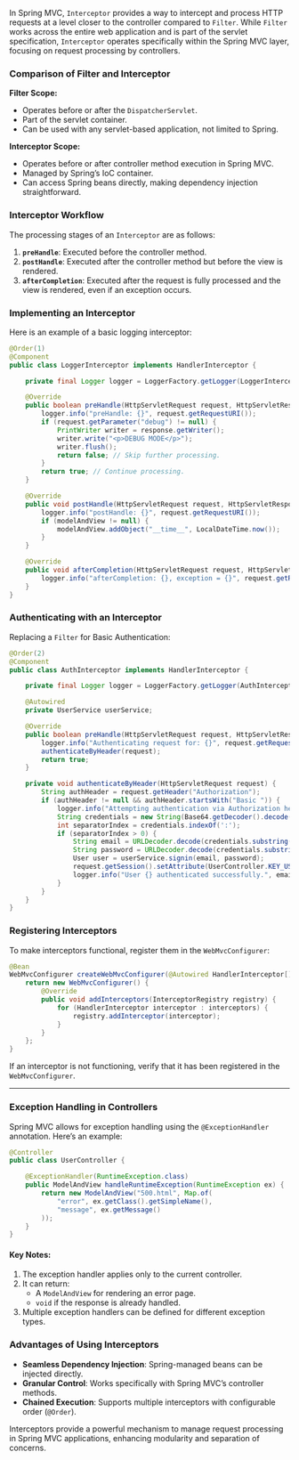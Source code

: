 
In Spring MVC, `Interceptor` provides a way to intercept and process HTTP requests at a level closer to the controller compared to `Filter`. While `Filter` works across the entire web application and is part of the servlet specification, `Interceptor` operates specifically within the Spring MVC layer, focusing on request processing by controllers.

### Comparison of Filter and Interceptor

**Filter Scope:**

- Operates before or after the `DispatcherServlet`.
- Part of the servlet container.
- Can be used with any servlet-based application, not limited to Spring.

**Interceptor Scope:**

- Operates before or after controller method execution in Spring MVC.
- Managed by Spring’s IoC container.
- Can access Spring beans directly, making dependency injection straightforward.

### Interceptor Workflow

The processing stages of an `Interceptor` are as follows:

1. **`preHandle`**: Executed before the controller method.
2. **`postHandle`**: Executed after the controller method but before the view is rendered.
3. **`afterCompletion`**: Executed after the request is fully processed and the view is rendered, even if an exception occurs.

### Implementing an Interceptor

Here is an example of a basic logging interceptor:

```java
@Order(1)
@Component
public class LoggerInterceptor implements HandlerInterceptor {

    private final Logger logger = LoggerFactory.getLogger(LoggerInterceptor.class);

    @Override
    public boolean preHandle(HttpServletRequest request, HttpServletResponse response, Object handler) throws Exception {
        logger.info("preHandle: {}", request.getRequestURI());
        if (request.getParameter("debug") != null) {
            PrintWriter writer = response.getWriter();
            writer.write("<p>DEBUG MODE</p>");
            writer.flush();
            return false; // Skip further processing.
        }
        return true; // Continue processing.
    }

    @Override
    public void postHandle(HttpServletRequest request, HttpServletResponse response, Object handler, ModelAndView modelAndView) throws Exception {
        logger.info("postHandle: {}", request.getRequestURI());
        if (modelAndView != null) {
            modelAndView.addObject("__time__", LocalDateTime.now());
        }
    }

    @Override
    public void afterCompletion(HttpServletRequest request, HttpServletResponse response, Object handler, Exception ex) throws Exception {
        logger.info("afterCompletion: {}, exception = {}", request.getRequestURI(), ex);
    }
}
```

### Authenticating with an Interceptor

Replacing a `Filter` for Basic Authentication:

```java
@Order(2)
@Component
public class AuthInterceptor implements HandlerInterceptor {

    private final Logger logger = LoggerFactory.getLogger(AuthInterceptor.class);

    @Autowired
    private UserService userService;

    @Override
    public boolean preHandle(HttpServletRequest request, HttpServletResponse response, Object handler) throws Exception {
        logger.info("Authenticating request for: {}", request.getRequestURI());
        authenticateByHeader(request);
        return true;
    }

    private void authenticateByHeader(HttpServletRequest request) {
        String authHeader = request.getHeader("Authorization");
        if (authHeader != null && authHeader.startsWith("Basic ")) {
            logger.info("Attempting authentication via Authorization header...");
            String credentials = new String(Base64.getDecoder().decode(authHeader.substring(6)), StandardCharsets.UTF_8);
            int separatorIndex = credentials.indexOf(':');
            if (separatorIndex > 0) {
                String email = URLDecoder.decode(credentials.substring(0, separatorIndex), StandardCharsets.UTF_8);
                String password = URLDecoder.decode(credentials.substring(separatorIndex + 1), StandardCharsets.UTF_8);
                User user = userService.signin(email, password);
                request.getSession().setAttribute(UserController.KEY_USER, user);
                logger.info("User {} authenticated successfully.", email);
            }
        }
    }
}
```

### Registering Interceptors

To make interceptors functional, register them in the `WebMvcConfigurer`:

```java
@Bean
WebMvcConfigurer createWebMvcConfigurer(@Autowired HandlerInterceptor[] interceptors) {
    return new WebMvcConfigurer() {
        @Override
        public void addInterceptors(InterceptorRegistry registry) {
            for (HandlerInterceptor interceptor : interceptors) {
                registry.addInterceptor(interceptor);
            }
        }
    };
}
```

If an interceptor is not functioning, verify that it has been registered in the `WebMvcConfigurer`.

---

### Exception Handling in Controllers

Spring MVC allows for exception handling using the `@ExceptionHandler` annotation. Here’s an example:

```java
@Controller
public class UserController {

    @ExceptionHandler(RuntimeException.class)
    public ModelAndView handleRuntimeException(RuntimeException ex) {
        return new ModelAndView("500.html", Map.of(
            "error", ex.getClass().getSimpleName(),
            "message", ex.getMessage()
        ));
    }
}
```

#### Key Notes:

1. The exception handler applies only to the current controller.
2. It can return:
    - A `ModelAndView` for rendering an error page.
    - `void` if the response is already handled.
3. Multiple exception handlers can be defined for different exception types.

### Advantages of Using Interceptors

- **Seamless Dependency Injection**: Spring-managed beans can be injected directly.
- **Granular Control**: Works specifically with Spring MVC’s controller methods.
- **Chained Execution**: Supports multiple interceptors with configurable order (`@Order`).

Interceptors provide a powerful mechanism to manage request processing in Spring MVC applications, enhancing modularity and separation of concerns.